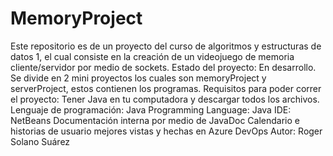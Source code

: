 # MemoryProject
Este repositorio es de un proyecto del curso de algoritmos y estructuras de datos 1, el cual consiste en la creación de un videojuego de memoria cliente/servidor
por medio de sockets.
Estado del proyecto: En desarrollo.
Se divide en 2 mini proyectos los cuales son memoryProject y serverProject, estos contienen los programas.
Requisitos para poder correr el proyecto: Tener Java en tu computadora y descargar todos los archivos.
Lenguaje de programación: Java
Programming Language: Java
IDE: NetBeans 
Documentación interna por medio de JavaDoc
Calendario e historias de usuario mejores vistas y hechas en Azure DevOps
Autor: Roger Solano Suárez

